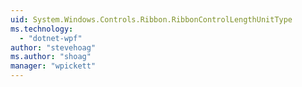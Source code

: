```yaml
---
uid: System.Windows.Controls.Ribbon.RibbonControlLengthUnitType
ms.technology: 
  - "dotnet-wpf"
author: "stevehoag"
ms.author: "shoag"
manager: "wpickett"
---
```


